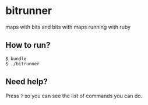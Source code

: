 # bitrunner

maps with bits and bits with maps running with ruby

## How to run?

```shell
$ bundle
$ ./bitrunner
```

## Need help?

Press `?` so you can see the list of commands you can do.
